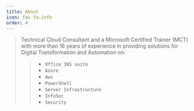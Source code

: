```yaml
---
title: About
icon: fas fa-info
order: 4
---
```



> Technical Cloud Consultant and a Microsoft Certified Trainer (MCT) with more than 16 years of experience in providing solutions for
Digital Transformation and Automation on:
  >> + `Office 365 suite`
  >> + `Azure`
  >> + `Aws`
  >> + `PowerShell`
  >> + `Server Infrastructure` 
  >> + `InfoSec`
  >> + `Security`
